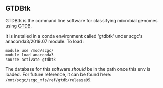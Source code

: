 ## GTDBtk

GTDBtk is the command line software for classifying microbial genomes using [GTDB](https://gtdb.ecogenomic.org/).

It is installed in a conda environment called 'gtdbtk' under scgc's anaconda3/2019.07 module.  To load:

```
module use /mod/scgc/
module load anaconda3
source activate gtdbtk
```

The database for this software *should* be in the path once this env is loaded.  For future reference, it can be found here: ```/mnt/scgc/scgc_nfs/ref/gtdb/release95```.
